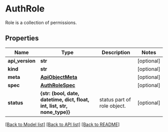 # AuthRole

Role is a collection of permissions.
## Properties
Name | Type | Description | Notes
------------ | ------------- | ------------- | -------------
**api_version** | **str** |  | [optional] 
**kind** | **str** |  | [optional] 
**meta** | [**ApiObjectMeta**](ApiObjectMeta.md) |  | [optional] 
**spec** | [**AuthRoleSpec**](AuthRoleSpec.md) |  | [optional] 
**status** | **{str: (bool, date, datetime, dict, float, int, list, str, none_type)}** | status part of role object. | [optional] 

[[Back to Model list]](../README.md#documentation-for-models) [[Back to API list]](../README.md#documentation-for-api-endpoints) [[Back to README]](../README.md)


